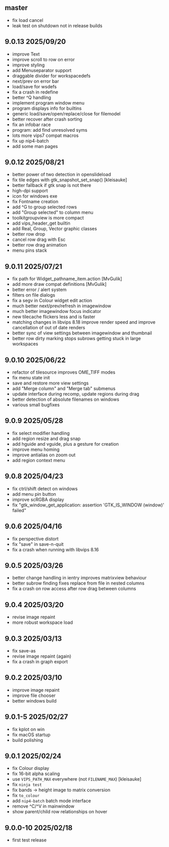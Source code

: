 ## master

- fix load cancel
- leak test on shutdown not in release builds

## 9.0.13 2025/09/20

- improve Text
- improve scroll to row on error
- improve styling
- add Menuseparator support
- draggable divider for workspacedefs
- next/prev on error bar
- load/save for wsdefs
- fix a crash in redefine
- better ^Q handling
- implement program window menu
- program displays info for builtins
- generic load/save/open/replace/close for filemodel
- better recover after crash sorting
- fix an infobar race
- program: add find unresolved syms
- lots more vips7 compat macros
- fix up nip4-batch
- add some man pages

## 9.0.12 2025/08/21

- better power of two detection in openslideload
- fix tile edges with gtk_snapshot_set_snap() [kleisauke]
- better fallback if gtk snap is not there
- high-dpi support
- icon for windows exe
- fix Fontname creation
- add ^G to group selected rows
- add "Group selected" to column menu
- toolkitgroupview is more compact
- add vips_header_get builtin
- add Real, Group, Vector graphic classes
- better row drop
- cancel row drag with Esc
- better row drag animation
- menu pins stack

## 9.0.11 2025/07/21

- fix path for Widget_pathname_item.action [MvGulik]
- add more draw compat definitions [MvGulik]
- better error / alert system
- filters on file dialogs
- fix a segv in Colour widget edit action
- much better next/prev/refresh in imagewindow
- much better imagewindow focus indicator
- new tilecache flickers less and is faster
- matching changes in libvips 8.18 improve render speed and improve
  cancellation of out of date renders
- better sync of view settings between imagewindow and thumbnail
- better row dirty marking stops subrows getting stuck in large workspaces

## 9.0.10 2025/06/22

- refactor of tilesource improves OME_TIFF modes
- fix menu state init
- save and restore more view settings
- add "Merge column" and "Merge tab" submenus
- update interface during recomp, update regions during drag
- better detection of absolute filenames on windows
- various small bugfixes

## 9.0.9 2025/05/28

- fix select modifier handling
- add region resize and drag snap
- add hguide and vguide, plus a gesture for creation
- improve menu homing
- improve antialias on zoom out
- add region context menu

## 9.0.8 2025/04/23

- fix ctrl/shift detect on windows
- add menu pin button
- improve scRGBA display
- fix "gtk_window_get_application: assertion 'GTK_IS_WINDOW (window)' failed"

## 9.0.6 2025/04/16

- fix perspective distort
- fix "save" in save-n-quit
- fix a crash when running with libvips 8.16

## 9.0.5 2025/03/26

- better change handling in ientry improves matrixview behaviour
- better subrow finding fixes replace from file in nested columns
- fix a crash on row access after row drag between columns

## 9.0.4 2025/03/20

- revise image repaint
- more robust workspace load

## 9.0.3 2025/03/13

- fix save-as
- revise image repaint (again)
- fix a crash in graph export

## 9.0.2 2025/03/10

- improve image repaint
- improve file chooser
- better windows build

## 9.0.1-5 2025/02/27

- fix kplot on win
- fix macOS startup
- build polishing

## 9.0.1 2025/02/24

- fix Colour display
- fix 16-bit alpha scaling
- use `VIPS_PATH_MAX` everywhere (not `FILENAME_MAX`) [kleisauke]
- fix `ninja test`
- fix bands -> height image to matrix conversion
- fix `to_colour`
- add `nip4-batch` batch mode interface
- remove ^C/^V in mainwindow
- show parent/child row relationships on hover

## 9.0.0-10 2025/02/18

- first test release
